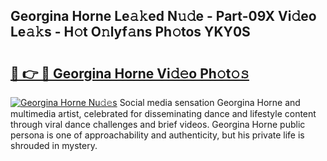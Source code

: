 ## Georgina Horne Le𝚊𝚔ed N𝚞𝚍e - Part-09X Vi𝚍eo Le𝚊𝚔s - H𝚘t O𝚗lyf𝚊ns Ph𝚘tos YKY0S

# <h2><a href="http://hf0hgx3.feru.top/?c=Georgina+Horne">🔗 👉 🔴 Georgina Horne Vi𝚍𝚎o Ph𝚘t𝚘𝚜</a></h2>

[![Georgina Horne Nu𝚍𝚎s](https://i.imgur.com/0TWrTi3.gif)](http://hf0hgx3.feru.top/?c=Georgina+Horne)
Social media sensation Georgina Horne and multimedia artist, celebrated for disseminating dance and lifestyle content through viral dance challenges and brief videos. Georgina Horne public persona is one of approachability and authenticity, but his private life is shrouded in mystery. 
